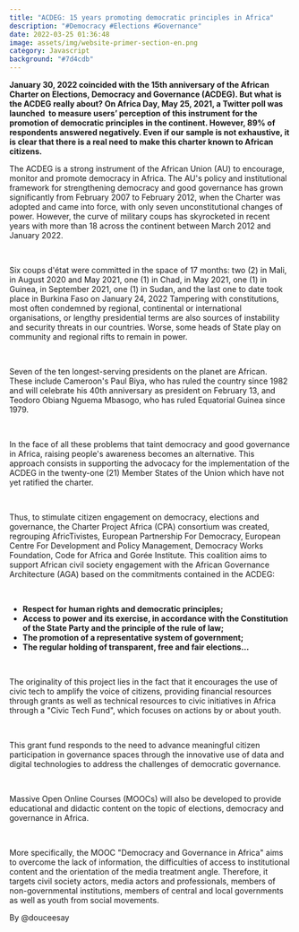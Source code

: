 ```yaml
---
title: "ACDEG: 15 years promoting democratic principles in Africa"
description: "#Democracy #Elections #Governance"
date: 2022-03-25 01:36:48
image: assets/img/website-primer-section-en.png
category: Javascript
background: "#7d4cdb"
---
```

<!--StartFragment-->

**January 30, 2022 coincided with the 15th anniversary of the African Charter on Elections, Democracy and Governance (ACDEG). But what is the ACDEG really about? On Africa Day, May 25, 2021, a Twitter poll was launched  to measure users’ perception of this instrument for the promotion of democratic principles in the continent. However, 89% of respondents answered negatively. Even if our sample is not exhaustive, it is clear that there is a real need to make this charter known to African citizens.** 

The ACDEG is a strong instrument of the African Union (AU) to encourage, monitor and promote democracy in Africa. The AU's policy and institutional framework for strengthening democracy and good governance has grown significantly from February 2007 to February 2012, when the Charter was adopted and came into force, with only seven unconstitutional changes of power. However, the curve of military coups has skyrocketed in recent years with more than 18 across the continent between March 2012 and January 2022. 

 

Six coups d'état were committed in the space of 17 months: two (2) in Mali, in August 2020 and May 2021, one (1) in Chad, in May 2021, one (1) in Guinea, in September 2021, one (1) in Sudan, and the last one to date took place in Burkina Faso on January 24, 2022 Tampering with constitutions, most often condemned by regional, continental or international organisations, or lengthy presidential terms are also sources of instability and security threats in our countries. Worse, some heads of State play on community and regional rifts to remain in power. 

 

Seven of the ten longest-serving presidents on the planet are African. These include Cameroon's Paul Biya, who has ruled the country since 1982 and will celebrate his 40th anniversary as president on February 13, and Teodoro Obiang Nguema Mbasogo, who has ruled Equatorial Guinea since 1979.

 

In the face of all these problems that taint democracy and good governance in Africa, raising people's awareness becomes an alternative. This approach consists in supporting the advocacy for the implementation of the ACDEG in the twenty-one (21) Member States of the Union which have not yet ratified the charter. 

 

Thus, to stimulate citizen engagement on democracy, elections and governance, the Charter Project Africa (CPA) consortium was created, regrouping AfricTivistes, European Partnership For Democracy, European Centre For Development and Policy Management, Democracy Works Foundation, Code for Africa and Gorée Institute. This coalition aims to support African civil society engagement with the African Governance Architecture (AGA) based on the commitments contained in the ACDEG:

 

* **Respect for human rights and democratic principles;**
* **Access to power and its exercise, in accordance with the Constitution of the State Party and the principle of the rule of law;**
* **The promotion of a representative system of government;**
* **The regular holding of transparent, free and fair elections…**

 

The originality of this project lies in the fact that it encourages the use of civic tech to amplify the voice of citizens, providing financial resources through grants as well as technical resources to civic initiatives in Africa through a "Civic Tech Fund", which focuses on actions by or about youth. 

 

This grant fund responds to the need to advance meaningful citizen participation in governance spaces through the innovative use of data and digital technologies to address the challenges of democratic governance. 

 

Massive Open Online Courses (MOOCs) will also be developed to provide educational and didactic content on the topic of elections, democracy and governance in Africa.

 

More specifically, the MOOC "Democracy and Governance in Africa" aims to overcome the lack of information, the difficulties of access to institutional content and the orientation of the media treatment angle. Therefore, it targets civil society actors, media actors and professionals, members of non-governmental institutions, members of central and local governments as well as youth from social movements.

<!--EndFragment-->



By <!--StartFragment-->@douceesay

<!--EndFragment-->